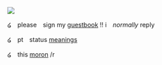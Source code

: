 ![](https://media.discordapp.net/attachments/1147069470154707005/1218773708341121125/IMG_5647.jpg?ex=6608e277&is=65f66d77&hm=a44ea78e7d506202614ea1df105b8514b2be667c0a1fe7604045cf23e1d16945&=&format=webp&width=670&height=565)

໒　please　sign my [guestbook](https://negansmith.123guestbook.com/) !! i　*normally* reply 

໒　pt　status [meanings](https://rentry.co/causticsoda)

໒　this [moron](https://github.com/rickgrimesirl) /r 
